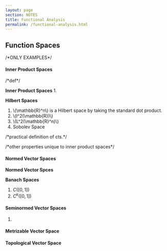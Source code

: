 ```yaml
---
layout: page
section: NOTES
title: Functional Analysis
permalink: /functional-analysis.html
---
```

## Function Spaces

/\*ONLY EXAMPLES\*/

#### Inner Product Spaces

/\*def\*/

**Inner Product Spaces**
1. 

**Hilbert Spaces**
1. \\(\mathbb{R}^n\\) is a Hilbert space by taking the standard dot product.
1. \\(l^2(\mathbb{R})\\)
1. \\(L^2(\mathbb{R}^n)\\)
1. Sobolev Space

/\*practical definition of cts.\*/

/\*other properties unique to inner product spaces\*/

#### Normed Vector Spaces

**Normed Vector Spces**

**Banach Spaces**
1. $C([0,1])$
1. $C^k([0,1])$

#### Seminormed Vector Spaces
1. 

#### Metrizable Vector Space

#### Topological Vector Space